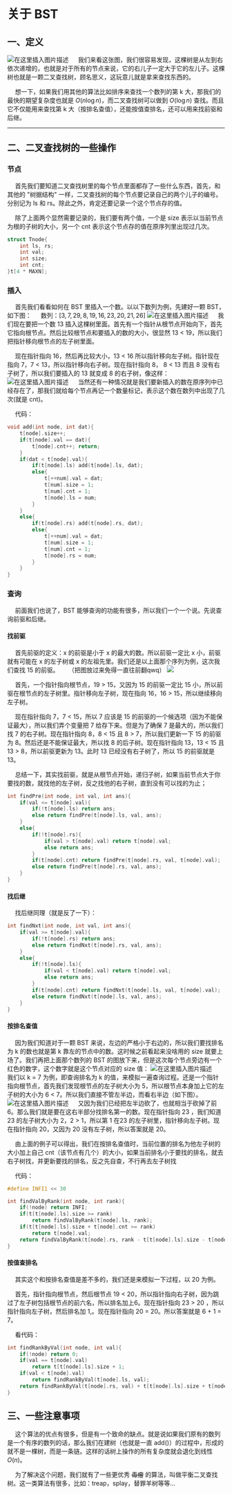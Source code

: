 # 关于 BST
## 一、定义
![在这里插入图片描述](/Alex/OI/pic/BST1.png)
&emsp; 我们来看这张图，我们很容易发现，这棵树是从左到右依次递增的，也就是对于所有的节点来说，它的右儿子一定大于它的左儿子。这棵树也就是一颗二叉查找树，顾名思义，这玩意儿就是拿来查找东西的。

&emsp; 想一下，如果我们用其他的算法比如排序来查找一个数列的第 k 大，那我们的最快的期望复杂度也就是 $O(n\log  n)$，而二叉查找树可以做到 $O(\log n)$ 查找。而且它不仅能用来查找第 k 大（按排名查值），还能按值查排名，还可以用来找前驱和后继。

-----
## 二、二叉查找树的一些操作
### 节点
&emsp; 首先我们要知道二叉查找树里的每个节点里面都存了一些什么东西，首先，和其他的 "树据结构" 一样，二叉查找树的每个节点要记录自己的两个儿子的编号。分别记为 ls 和 rs。除此之外，肯定还要记录一个这个节点存的值。

&emsp; 除了上面两个显然需要记录的，我们要有两个值，一个是 size 表示以当前节点为根的子树的大小，另一个 cnt 表示这个节点存的值在原序列里出现过几次。

```cpp
struct Tnode{
	int ls, rs;
	int val;
	int size;
	int cnt;
}t[4 * MAXN];
```

### 插入
&emsp; 首先我们看看如何在 BST 里插入一个数。以以下数列为例，先建好一颗 BST，如下图：
&emsp; 数列：$[3, 7, 29, 8, 19,16, 23, 20, 21, 26]$
![在这里插入图片描述](/Alex/OI/pic/BST2.png)
&emsp; 我们现在要把一个数 13 插入这棵树里面。首先有一个指针从根节点开始向下，首先它指向根节点。然后比较根节点和要插入的数的大小，很显然 13 < 19，所以我们把指针移向根节点的左子树里面。

&emsp; 现在指针指向 16，然后再比较大小，13 < 16 所以指针移向左子树。指针现在指向 7，7  < 13，所以指针移向右子树。现在指针指向 8， 8 < 13 而且 8 没有右子树了，所以我们要插入的 13 就变成 8 的右子树，像这样：
![在这里插入图片描述](/Alex/OI/pic/BST3.png)
&emsp; 当然还有一种情况就是我们要新插入的数在原序列中已经存在了，那我们就给每个节点再记一个数量标记，表示这个数在数列中出现了几次(就是 cnt)。

&emsp; 代码：
```cpp
void add(int node, int dat){
	t[node].size++;
	if(t[node].val == dat){
		t[node].cnt++; return;
	}
	if(dat < t[node].val){
		if(t[node].ls) add(t[node].ls, dat);
		else{
			t[++num].val = dat;
			t[num].size = 1;
			t[num].cnt = 1;
			t[node].ls = num;
		}
	}
	else{
		if(t[node].rs) add(t[node].rs, dat);
		else{
			t[++num].val = dat;
			t[num].size = 1;
			t[num].cnt = 1;
			t[node].rs = num;
		}
	}
}
```

### 查询
&emsp; 前面我们也说了，BST 能够查询的功能有很多，所以我们一个一个说。先说查询前驱和后继。
#### 找前驱
&emsp; 首先前驱的定义：x 的前驱是小于 x 的最大的数。所以前驱一定比 x 小，前驱就有可能在 x 的左子树或 x 的左祖先里。我们还是以上面那个序列为例，这次我们查找 15 的前驱。
&emsp; （把图放过来免得一直往前翻qwq）
![](/Alex/OI/pic/BST3.png)

&emsp; 首先，一个指针指向根节点，19 > 15，又因为 15 的前驱一定比 15 小，所以前驱在根节点的左子树里。指针移向左子树，现在指向 16，16 > 15，所以继续移向左子树。

&emsp; 现在指针指向 7，7 < 15，所以 7 应该是 15 的前驱的一个候选项（因为不能保证最大），所以我们弄个变量把 7 给存下来。但是为了确保 7 是最大的，所以我们找 7 的右子树。现在指针指向 8，8 < 15 且 8 > 7，所以我们更新一下 15 的前驱为 8。然后还是不能保证最大，所以找 8 的后子树。现在指针指向 13，13 < 15 且 13 > 8，所以前驱更新为 13。此时 13 已经没有右子树了，所以 15 的前驱就是 13。

&emsp; 总结一下，其实找前驱，就是从根节点开始，递归子树，如果当前节点大于你要找的数，就找他的左子树，反之找他的右子树，直到没有可以找的为止；

```cpp
int findPre(int node, int val, int ans){
	if(val <= t[node].val){
		if(!t[node].ls) return ans;
		else return findPre(t[node].ls, val, ans);
	}
	else{
		if(!t[node].rs){
			if(val > t[node].val) return t[node].val;
			else return ans;
		}
		if(t[node].cnt) return findPre(t[node].rs, val, t[node].val);
		else return findPre(t[node].rs, val, ans);
	}
}
```

#### 找后继
&emsp; 找后继同理（就是反了一下）：

```cpp
int findNxt(int node, int val, int ans){
	if(val >= t[node].val){
		if(!t[node].rs) return ans;
		else return findNxt(t[node].rs, val, ans);
	}
	else{
		if(!t[node].ls){
			if(val < t[node].val) return t[node].val;
			else return ans;
		}
		if(t[node].cnt) return findNxt(t[node].ls, val, t[node].val);
		else return findNxt(t[node].ls, val, ans);
	}
}
```

#### 按排名查值
&emsp; 因为我们知道对于一颗 BST 来说，左边的严格小于右边的，所以我们要找排名为 k 的数也就是第 k 靠左的节点中的数。这时候之前看起来没啥用的 size 就要上场了。我们再把上面那个数列的 BST 的图放下来，但是这次每个节点旁边有一个红色的数字，这个数字就是这个节点对应的 size 值：
![在这里插入图片描述](/Alex/OI/pic/BST4.png)
&emsp; 我们以 k = 7 为例，即查询排名为 k 的值，来模拟一遍查询过程。还是一个指针指向根节点，首先我们发现根节点的左子树大小为 5，所以根节点本身加上它的左子树的大小为 6 < 7。所以我们直接不管左半边，而看右半边（如下图）。
![在这里插入图片描述](/Alex/OI/pic/BST5.png)
&emsp; 又因为我们已经把左半边砍了，也就相当于砍掉了前 6。那么我们就是要在这右半部分找排名第一的数。现在指针指向 23 ，我们知道 23 的左子树大小为 2，2 > 1，所以第 1 在23 的左子树里，指针移向左子树。现在指针指向 20，又因为 20 没有左子树，所以答案就是 20。

&emsp; 由上面的例子可以得出，我们在按排名查值时，当前位置的排名为他左子树的大小加上自己 cnt（该节点有几个）的大小，如果当前排名小于要找的排名，就去右子树找，并更新要找的排名，反之先自查，不行再去左子树找

&emsp; 代码：
```cpp
#define INFI1 << 30

int findValByRank(int node, int rank){
	if(!node) return INFI;
	if(t[t[node].ls].size >= rank)
		return findValByRank(t[node].ls, rank);
	if(t[t[node].ls].size + t[node].cnt >= rank)
		return t[node].val;
	return findValByRank(t[node].rs, rank - t[t[node].ls].size - t[node].cnt);
}
```

#### 按值查排名
&emsp; 其实这个和按排名查值是差不多的，我们还是来模拟一下过程，以 20 为例。

&emsp; 首先，指针指向根节点，然后根节点 19 < 20，所以指针指向右子树，因为跳过了左子树包括根节点的前六名，所以排名加上6。现在指针指向 23 > 20 ，所以指针指向左子树，然后排名加 1,。现在指针指向 20 = 20。所以答案就是 6 + 1 = 7。

&emsp; 看代码：

```cpp
int findRankByVal(int node, int val){
	if(!node) return 0;
	if(val == t[node].val)
		return t[t[node].ls].size + 1;
	if(val < t[node].val)
		return findRankByVal(t[node].ls, val);
	return findRankByVal(t[node].rs, val) + t[t[node].ls].size + t[node].cnt;
}
```

## 三、一些注意事项
&emsp; 这个算法的优点有很多，但是有一个致命的缺点。就是说如果我们原有的数列是一个有序的数列的话，那么我们在建树（也就是一直 add()）的过程中，形成的就不是一棵树，而是一条链。这样的话树上操作的所有复杂度就会退化到线性 $O(n)$。

&emsp; 为了解决这个问题，我们就有了一些更优秀 ~~毒瘤~~ 的算法，叫做平衡二叉查找树。这一类算法有很多，比如：treap，splay，替罪羊树等等...

